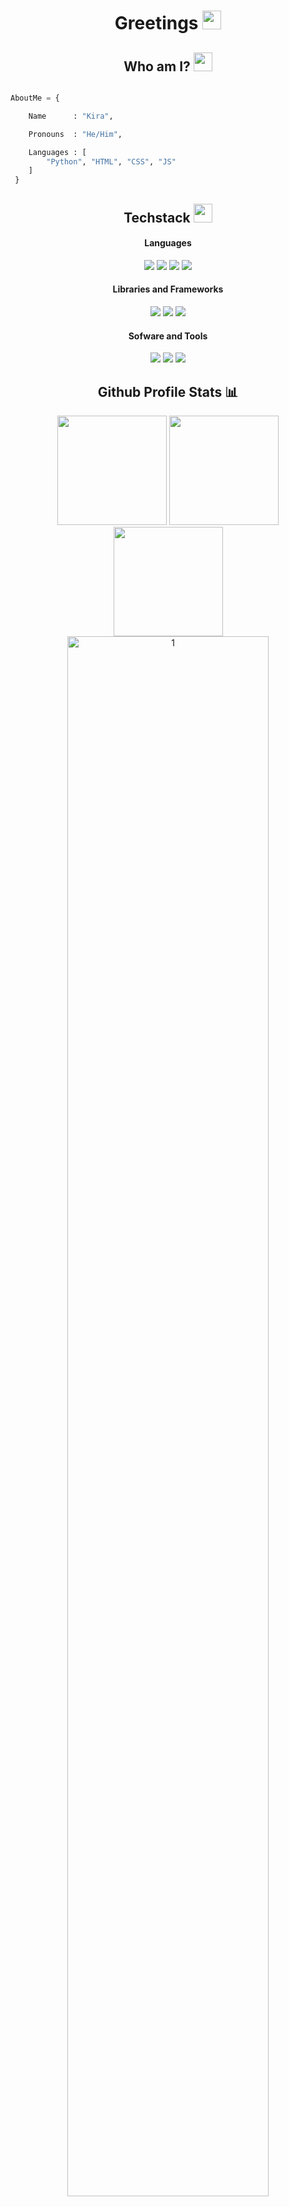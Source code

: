 <h1 align="center"> Greetings <img src="https://cdn.discordapp.com/emojis/886788754403119114.png?size=100" width="30px"></h1>

<h2 align="center"> Who am I? <img src="https://cdn.discordapp.com/emojis/886788755191652432.png?size=100" width="30px"></h2>

```python

AboutMe = {

    Name      : "Kira",

    Pronouns  : "He/Him",

    Languages : [
        "Python", "HTML", "CSS", "JS"
    ]
 }
 ```


<div align="center">
    <h2>Techstack <img src="https://cdn.discordapp.com/emojis/886120813969956875.png?size=100" width="30px"></h2>
    <h4>Languages</h4>
    <img src="https://img.shields.io/badge/-python-ffd43b?style=for-the-badge&labelColor=306998&logo=python&logoColor=white">
    <img src="https://img.shields.io/badge/-html 5-orange?style=for-the-badge&labelColor=orange&logo=html5&logoColor=white">
    <img src="https://img.shields.io/badge/-css 3-blue?style=for-the-badge&labelColor=blue&logo=css3&logoColor=white"</h2>
    <img src="https://img.shields.io/badge/-javascript-F0DB4F?style=for-the-badge&labelColor=F0DB4F&logo=javascript&logoColor=black">
    <h4>Libraries and Frameworks</h4>
    <img src="https://img.shields.io/badge/-discord.py-7289da?style=for-the-badge&labelColor=7289da&logo=discord&logoColor=white">
    <img src="https://img.shields.io/badge/-firebase-black?style=for-the-badge&labelColor=black&logo=firebase&logoColor=ffa611" >
    <img src="https://camo.githubusercontent.com/e263934e2ca58b1813bb30e40796d5a3f8e6f289a8b821141b59d2a446087055/68747470733a2f2f696d672e736869656c64732e696f2f62616467652f2d626f6f7473747261702d3630324335303f7374796c653d666f722d7468652d6261646765266c6162656c436f6c6f723d363032433530266c6f676f3d626f6f747374726170266c6f676f436f6c6f723d7768697465">
    <h4>Sofware and Tools</h4>
    <img src="https://img.shields.io/badge/-git-orange?style=for-the-badge&labelColor=orange&logo=git&logoColor=black">
    <img src="https://img.shields.io/badge/-github-whitesmoke?style=for-the-badge&labelColor=whitesmoke&logo=github&logoColor=black">
     <img src="https://img.shields.io/badge/-vs code-2c2f33?style=for-the-badge&labelColor=2c2f33&logo=visualstudiocode&logoColor=blue">
</div>
<div align="center">
    <h2>Github Profile Stats 📊</h2>
    <img src="https://github-readme-stats.vercel.app/api/top-langs/?username=Kira272921&show_icons=true&title_color=fff&icon_color=79ff97&text_color=9f9f9f&bg_color=151515&count_private=true&layout=compact&hide_border=true" height="175px">
    <img src="https://github-readme-stats.vercel.app/api?username=Kira272921&show_icons=true&title_color=fff&icon_color=79ff97&text_color=9f9f9f&bg_color=151515&count_private=true&hide_border=true" height="175px">
    <img src="https://github-readme-streak-stats.herokuapp.com/?user=Kira272921&show_icons=true&hide_border=true&theme=dark" height="175px">
    <img src="https://github-profile-summary-cards.vercel.app/api/cards/profile-details?username=Kira272921&theme=monokai" display=block width=80% height=auto alt="1" >
    <h2>Github Trophies <img src="https://cdn.discordapp.com/emojis/866705355684577290.png?v=1" width="30px"></h2>
    <img src="https://github-profile-trophy.vercel.app/?username=Kira272921&theme=onedark&no-frame=true&no-bg=true&theme=discord">
</div>
<div align=center>
<h2>Social media links</h2>
  
[![Discord](https://img.shields.io/badge/-DISCORD-informational?style=for-the-badge&logo=discord&logoColor=23272a&color=7289da)](https://discord.gg/4EDmwmzXzN)
</div>
<div align="right">

    

![](https://komarev.com/ghpvc/?username=Kira272921&style=flat-square&color=7289da)

    

</div>
